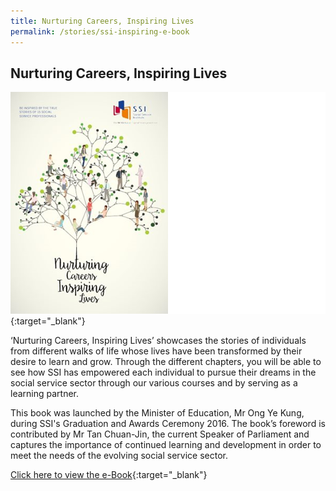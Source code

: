 ```yaml
---
title: Nurturing Careers, Inspiring Lives
permalink: /stories/ssi-inspiring-e-book
---
```


## Nurturing Careers, Inspiring Lives

[![Nurturing Careers, Inspiring Lives](/images/stories/pages/inspiringbook-v1.png)](/images/stories/pages/Nurturing-Careers-Inspiring-Lives-Vol-2.pdf){:target="_blank"}

‘Nurturing Careers, Inspiring Lives’ showcases the stories of individuals from different walks of life whose lives have been transformed by their desire to learn and grow. Through the different chapters, you will be able to see how SSI has empowered each individual to pursue their dreams in the social service sector through our various courses and by serving as a learning partner.  

This book was launched by the Minister of Education, Mr Ong Ye Kung, during SSI's Graduation and Awards Ceremony 2016. The book’s foreword is contributed by Mr Tan Chuan-Jin, the current Speaker of Parliament and captures the importance of continued learning and development in order to meet the needs of the evolving social service sector.

[Click here to view the e-Book](/images/stories/pages/Nurturing-Careers-Inspiring-Lives-Vol-2.pdf){:target="_blank"}

